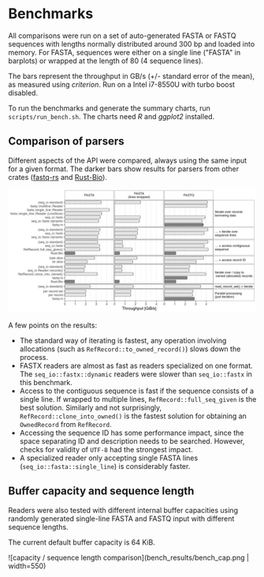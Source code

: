 # Benchmarks

All comparisons were run on a set of auto-generated FASTA or FASTQ sequences
with lengths normally distributed around 300 bp and loaded into memory.
For FASTA, sequences were either on a single line ("FASTA" in barplots) or
wrapped at the length of 80 (4 sequence lines).

The bars represent the throughput in GB/s (+/- standard error of the mean),
as measured using *criterion*. 
Run on a Intel i7-8550U with turbo boost disabled.

To run the benchmarks and generate the summary charts, run 
`scripts/run_bench.sh`. The charts need *R* and *ggplot2* installed.

## Comparison of parsers
 
Different aspects of the API were compared, always using the same input for a
given format.
The darker bars show results for parsers from other crates
([fastq-rs](https://github.com/aseyboldt/fastq-rs)
and [Rust-Bio](https://rust-bio.github.io/)).

![reader comparison](bench_results/reader_comparison.png)

A few points on the results:

* The standard way of iterating is fastest, any operation involving
  allocations (such as `RefRecord::to_owned_record()`) slows down the process.
* FASTX readers are almost as fast as readers specialized on one format.
  The `seq_io::fastx::dynamic` readers were slower than `seq_io::fastx`
  in this benchmark.
* Access to the contiguous sequence is fast if the sequence consists of a single
  line. If wrapped to multiple lines, `RefRecord::full_seq_given` is the best
  solution. Similarly and not surprisingly, `RefRecord::clone_into_owned()`
  is the fastest solution for obtaining an `OwnedRecord` from `RefRecord`.
* Accessing the sequence ID has some performance impact, since the space
  separating ID and description needs to be searched. However, checks for
  validity of `UTF-8` had the strongest impact.
* A specialized reader only accepting single FASTA lines (`seq_io::fasta::single_line`)
  is considerably faster.

## Buffer capacity and sequence length

Readers were also tested with different internal buffer capacities using
randomly generated single-line FASTA and FASTQ input with different sequence
lengths.

The current default buffer capacity is 64 KiB.

![capacity / sequence length comparison](bench_results/bench_cap.png | width=550)
